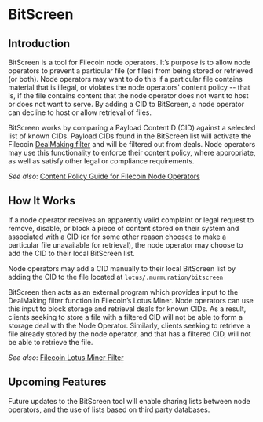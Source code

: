 # BitScreen

## Introduction

BitScreen is a tool for Filecoin node operators. It’s purpose is to allow node operators to prevent a 
particular file (or files) from being stored or retrieved (or both). Node operators may want to do 
this if a particular file contains material that is illegal, or violates the node operators' content 
policy -- that is, if the file contains content that the node operator does not want to host or does 
not want to serve. By adding a CID to BitScreen, a node operator can decline to host or allow retrieval of files.

BitScreen works by comparing a Payload ContentID (CID) against a selected list of known CIDs. Payload 
CIDs found in the BitScreen list will activate the 
Filecoin [DealMaking filter](https://github.com/filecoin-project/filecoin-docs/blob/master/docs/mine/lotus/miner-configuration.md#dealmaking-section) 
and will be filtered out from deals. Node operators may use this functionality to enforce their content 
policy, where appropriate, as well as satisfy other legal or compliance requirements.

*See also*: [Content Policy Guide for Filecoin Node Operators](https://github.com/Murmuration-Labs/filecoin-node-operator-kit/blob/main/Content-Policy-Guide.md)

## How It Works

If a node operator receives an apparently valid complaint or legal request to remove, disable, or block 
a piece of content stored on their system and associated with a CID (or for some other reason chooses to 
make a particular file unavailable for retrieval), the node operator may choose to add the CID to their 
local BitScreen list.

Node operators may add a CID manually to their local BitScreen list by adding the CID to the file located at `lotus/.murmuration/bitscreen`

BitScreen then acts as an external program which provides input to the DealMaking filter function in 
Filecoin’s Lotus Miner. Node operators can use this input to block storage and retrieval deals for 
known CIDs. As a result, clients seeking to store a file with a filtered CID will not be able to form 
a storage deal with the Node Operator. Similarly, clients seeking to retrieve a file already stored by 
the node operator, and that has a filtered CID, will not be able to retrieve the file.

*See also*: [Filecoin Lotus Miner Filter](https://github.com/filecoin-project/filecoin-docs/blob/master/docs/mine/lotus/miner-configuration.md#dealmaking-section)

## Upcoming Features

Future updates to the BitScreen tool will enable sharing lists between node operators, and the use of 
lists based on third party databases.
